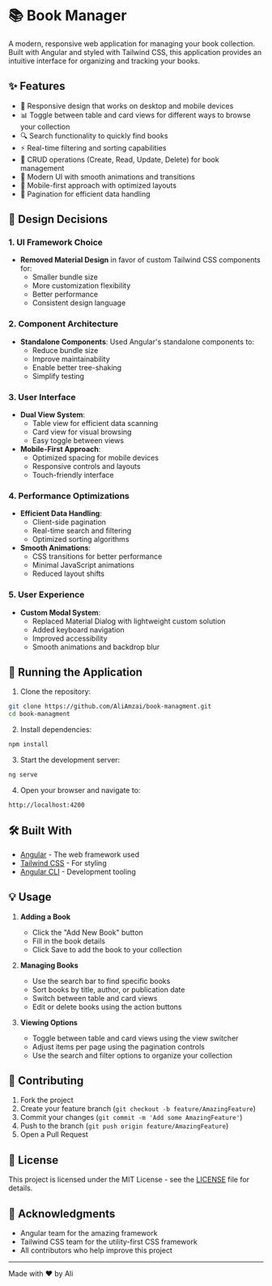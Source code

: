 # 📚 Book Manager

A modern, responsive web application for managing your book collection. Built with Angular and styled with Tailwind CSS, this application provides an intuitive interface for organizing and tracking your books.

## ✨ Features

- 📱 Responsive design that works on desktop and mobile devices
- 📊 Toggle between table and card views for different ways to browse your collection
- 🔍 Search functionality to quickly find books
- ⚡ Real-time filtering and sorting capabilities
- 📝 CRUD operations (Create, Read, Update, Delete) for book management
- 🎨 Modern UI with smooth animations and transitions
- 📱 Mobile-first approach with optimized layouts
- 🔄 Pagination for efficient data handling

## 🎨 Design Decisions

### 1. UI Framework Choice
- **Removed Material Design** in favor of custom Tailwind CSS components for:
  - Smaller bundle size
  - More customization flexibility
  - Better performance
  - Consistent design language

### 2. Component Architecture
- **Standalone Components**: Used Angular's standalone components to:
  - Reduce bundle size
  - Improve maintainability
  - Enable better tree-shaking
  - Simplify testing

### 3. User Interface
- **Dual View System**:
  - Table view for efficient data scanning
  - Card view for visual browsing
  - Easy toggle between views
- **Mobile-First Approach**:
  - Optimized spacing for mobile devices
  - Responsive controls and layouts
  - Touch-friendly interface

### 4. Performance Optimizations
- **Efficient Data Handling**:
  - Client-side pagination
  - Real-time search and filtering
  - Optimized sorting algorithms
- **Smooth Animations**:
  - CSS transitions for better performance
  - Minimal JavaScript animations
  - Reduced layout shifts

### 5. User Experience
- **Custom Modal System**:
  - Replaced Material Dialog with lightweight custom solution
  - Added keyboard navigation
  - Improved accessibility
  - Smooth animations and backdrop blur

## 🚀 Running the Application

1. Clone the repository:
```bash
git clone https://github.com/AliAmzai/book-managment.git
cd book-managment
```

2. Install dependencies:
```bash
npm install
```

3. Start the development server:
```bash
ng serve
```

4. Open your browser and navigate to:
```
http://localhost:4200
```

## 🛠️ Built With

- [Angular](https://angular.io/) - The web framework used
- [Tailwind CSS](https://tailwindcss.com/) - For styling
- [Angular CLI](https://cli.angular.io/) - Development tooling

## 💡 Usage

1. **Adding a Book**
   - Click the "Add New Book" button
   - Fill in the book details
   - Click Save to add the book to your collection

2. **Managing Books**
   - Use the search bar to find specific books
   - Sort books by title, author, or publication date
   - Switch between table and card views
   - Edit or delete books using the action buttons

3. **Viewing Options**
   - Toggle between table and card views using the view switcher
   - Adjust items per page using the pagination controls
   - Use the search and filter options to organize your collection

## 🤝 Contributing

1. Fork the project
2. Create your feature branch (`git checkout -b feature/AmazingFeature`)
3. Commit your changes (`git commit -m 'Add some AmazingFeature'`)
4. Push to the branch (`git push origin feature/AmazingFeature`)
5. Open a Pull Request

## 📝 License

This project is licensed under the MIT License - see the [LICENSE](LICENSE) file for details.

## 🙏 Acknowledgments

- Angular team for the amazing framework
- Tailwind CSS team for the utility-first CSS framework
- All contributors who help improve this project

---

Made with ❤️ by Ali

